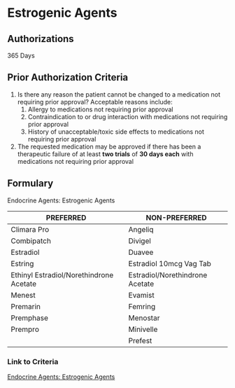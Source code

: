 # Estrogenic Agents

## Authorizations

365 Days

## Prior Authorization Criteria

1.  Is there any reason the patient cannot be changed to a medication not requiring prior approval? Acceptable reasons include:
    1.  Allergy to medications not requiring prior approval
    2.  Contraindication to or drug interaction with medications not requiring prior approval
    3.  History of unacceptable/toxic side effects to medications not requiring prior approval
2.  The requested medication may be approved if there has been a therapeutic failure of at least **two trials** of **30 days each** with medications not requiring prior approval

## Formulary

Endocrine Agents: Estrogenic Agents

| PREFERRED                               | NON-PREFERRED                   |
|-----------------------------------------|---------------------------------|
| Climara Pro                             | Angeliq                         |
| Combipatch                              | Divigel                         |
| Estradiol                               | Duavee                          |
| Estring                                 | Estradiol 10mcg Vag Tab         |
| Ethinyl Estradiol/Norethindrone Acetate | Estradiol/Norethindrone Acetate |
| Menest                                  | Evamist                         |
| Premarin                                | Femring                         |
| Premphase                               | Menostar                        |
| Prempro                                 | Minivelle                       |
|                                         | Prefest                         |

### Link to Criteria

[Endocrine Agents: Estrogenic Agents](https://pharmacy.medicaid.ohio.gov/sites/default/files/20220415_UPDL_Criteria_FINAL_.pdf#page=51)
